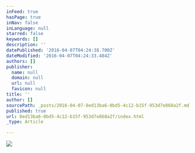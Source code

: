 ```yaml
---
inFeed: true
hasPage: true
inNav: false
inLanguage: null
starred: false
keywords: []
description: ''
datePublished: '2016-04-07T04:24:38.700Z'
dateModified: '2016-04-07T04:24:33.484Z'
authors: []
publisher:
  name: null
  domain: null
  url: null
  favicon: null
title: ''
author: []
sourcePath: _posts/2016-04-07-8ed13ba6-0bd5-4c12-b15f-953d7e868a2f.md
published: true
url: 8ed13ba6-0bd5-4c12-b15f-953d7e868a2f/index.html
_type: Article

---
```

![](https://the-grid-user-content.s3-us-west-2.amazonaws.com/9febbf56-355d-42be-adf9-d5936ecc9759.jpg)